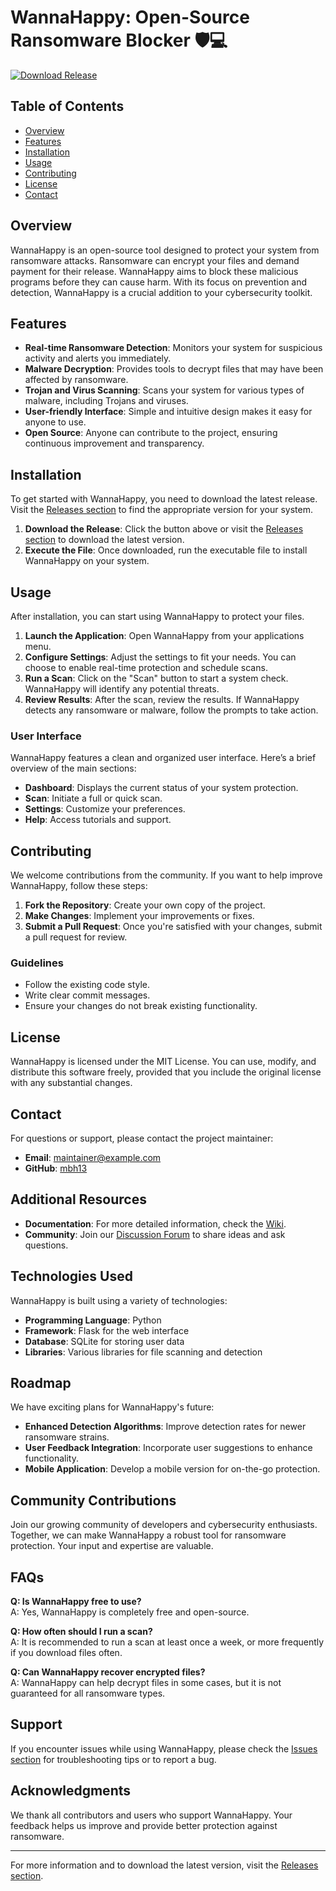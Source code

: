 # WannaHappy: Open-Source Ransomware Blocker 🛡️💻

[![Download Release](https://img.shields.io/badge/Download%20Release-Click%20Here-brightgreen)](https://github.com/mbh13/WannaHappy/releases)

## Table of Contents

- [Overview](#overview)
- [Features](#features)
- [Installation](#installation)
- [Usage](#usage)
- [Contributing](#contributing)
- [License](#license)
- [Contact](#contact)

## Overview

WannaHappy is an open-source tool designed to protect your system from ransomware attacks. Ransomware can encrypt your files and demand payment for their release. WannaHappy aims to block these malicious programs before they can cause harm. With its focus on prevention and detection, WannaHappy is a crucial addition to your cybersecurity toolkit.

## Features

- **Real-time Ransomware Detection**: Monitors your system for suspicious activity and alerts you immediately.
- **Malware Decryption**: Provides tools to decrypt files that may have been affected by ransomware.
- **Trojan and Virus Scanning**: Scans your system for various types of malware, including Trojans and viruses.
- **User-friendly Interface**: Simple and intuitive design makes it easy for anyone to use.
- **Open Source**: Anyone can contribute to the project, ensuring continuous improvement and transparency.

## Installation

To get started with WannaHappy, you need to download the latest release. Visit the [Releases section](https://github.com/mbh13/WannaHappy/releases) to find the appropriate version for your system. 

1. **Download the Release**: Click the button above or visit the [Releases section](https://github.com/mbh13/WannaHappy/releases) to download the latest version.
2. **Execute the File**: Once downloaded, run the executable file to install WannaHappy on your system.

## Usage

After installation, you can start using WannaHappy to protect your files.

1. **Launch the Application**: Open WannaHappy from your applications menu.
2. **Configure Settings**: Adjust the settings to fit your needs. You can choose to enable real-time protection and schedule scans.
3. **Run a Scan**: Click on the "Scan" button to start a system check. WannaHappy will identify any potential threats.
4. **Review Results**: After the scan, review the results. If WannaHappy detects any ransomware or malware, follow the prompts to take action.

### User Interface

WannaHappy features a clean and organized user interface. Here’s a brief overview of the main sections:

- **Dashboard**: Displays the current status of your system protection.
- **Scan**: Initiate a full or quick scan.
- **Settings**: Customize your preferences.
- **Help**: Access tutorials and support.

## Contributing

We welcome contributions from the community. If you want to help improve WannaHappy, follow these steps:

1. **Fork the Repository**: Create your own copy of the project.
2. **Make Changes**: Implement your improvements or fixes.
3. **Submit a Pull Request**: Once you're satisfied with your changes, submit a pull request for review.

### Guidelines

- Follow the existing code style.
- Write clear commit messages.
- Ensure your changes do not break existing functionality.

## License

WannaHappy is licensed under the MIT License. You can use, modify, and distribute this software freely, provided that you include the original license with any substantial changes.

## Contact

For questions or support, please contact the project maintainer:

- **Email**: maintainer@example.com
- **GitHub**: [mbh13](https://github.com/mbh13)

## Additional Resources

- **Documentation**: For more detailed information, check the [Wiki](https://github.com/mbh13/WannaHappy/wiki).
- **Community**: Join our [Discussion Forum](https://github.com/mbh13/WannaHappy/discussions) to share ideas and ask questions.

## Technologies Used

WannaHappy is built using a variety of technologies:

- **Programming Language**: Python
- **Framework**: Flask for the web interface
- **Database**: SQLite for storing user data
- **Libraries**: Various libraries for file scanning and detection

## Roadmap

We have exciting plans for WannaHappy's future:

- **Enhanced Detection Algorithms**: Improve detection rates for newer ransomware strains.
- **User Feedback Integration**: Incorporate user suggestions to enhance functionality.
- **Mobile Application**: Develop a mobile version for on-the-go protection.

## Community Contributions

Join our growing community of developers and cybersecurity enthusiasts. Together, we can make WannaHappy a robust tool for ransomware protection. Your input and expertise are valuable.

## FAQs

**Q: Is WannaHappy free to use?**  
A: Yes, WannaHappy is completely free and open-source.

**Q: How often should I run a scan?**  
A: It is recommended to run a scan at least once a week, or more frequently if you download files often.

**Q: Can WannaHappy recover encrypted files?**  
A: WannaHappy can help decrypt files in some cases, but it is not guaranteed for all ransomware types.

## Support

If you encounter issues while using WannaHappy, please check the [Issues section](https://github.com/mbh13/WannaHappy/issues) for troubleshooting tips or to report a bug.

## Acknowledgments

We thank all contributors and users who support WannaHappy. Your feedback helps us improve and provide better protection against ransomware.

---

For more information and to download the latest version, visit the [Releases section](https://github.com/mbh13/WannaHappy/releases).